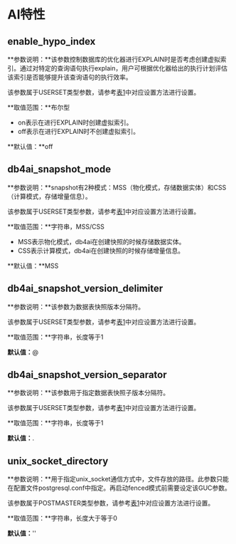 # AI特性<a name="ZH-CN_TOPIC_0000001108458456"></a>

## enable\_hypo\_index<a name="section76151259193016"></a>

**参数说明：**该参数控制数据库的优化器进行EXPLAIN时是否考虑创建虚拟索引。通过对特定的查询语句执行explain，用户可根据优化器给出的执行计划评估该索引是否能够提升该查询语句的执行效率。

该参数属于USERSET类型参数，请参考[表1](重设参数.md#zh-cn_topic_0237121562_zh-cn_topic_0059777490_t91a6f212010f4503b24d7943aed6d846)中对应设置方法进行设置。

**取值范围：**布尔型

-   on表示在进行EXPLAIN时创建虚拟索引。
-   off表示在进行EXPLAIN时不创建虚拟索引。

**默认值：**off

## db4ai\_snapshot\_mode<a name="section16166168154212"></a>

**参数说明：**snapshot有2种模式：MSS（物化模式，存储数据实体）和CSS（计算模式，存储增量信息）。

该参数属于USERSET类型参数，请参考[表1](重设参数.md#zh-cn_topic_0237121562_zh-cn_topic_0059777490_t91a6f212010f4503b24d7943aed6d846)中对应设置方法进行设置。

**取值范围：**字符串，MSS/CSS

-   MSS表示物化模式，db4ai在创建快照的时候存储数据实体。
-   CSS表示计算模式，db4ai在创建快照的时候存储增量信息。

**默认值：**MSS

## db4ai\_snapshot\_version\_delimiter<a name="section254410351422"></a>

**参数说明：**该参数为数据表快照版本分隔符。

该参数属于USERSET类型参数，请参考[表1](重设参数.md#zh-cn_topic_0237121562_zh-cn_topic_0059777490_t91a6f212010f4503b24d7943aed6d846)中对应设置方法进行设置。

**取值范围：**字符串，长度等于1

**默认值：**@

## db4ai\_snapshot\_version\_separator<a name="section337119550421"></a>

**参数说明：**该参数用于指定数据表快照子版本分隔符。

该参数属于USERSET类型参数，请参考[表1](重设参数.md#zh-cn_topic_0237121562_zh-cn_topic_0059777490_t91a6f212010f4503b24d7943aed6d846)中对应设置方法进行设置。

**取值范围：**字符串，长度等于1

**默认值：**.

## unix\_socket\_directory<a name="section138405824612"></a>

**参数说明：**用于指定unix\_socket通信方式中，文件存放的路径。此参数只能在配置文件postgresql.conf中指定。再启动fenced模式前需要设定该GUC参数。

该参数属于POSTMASTER类型参数，请参考[表1](重设参数.md#zh-cn_topic_0237121562_zh-cn_topic_0059777490_t91a6f212010f4503b24d7943aed6d846)中对应设置方法进行设置。

**取值范围：**字符串，长度大于等于0

**默认值：**''

